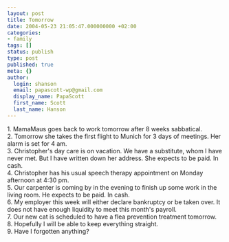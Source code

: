 ```yaml
---
layout: post
title: Tomorrow
date: 2004-05-23 21:05:47.000000000 +02:00
categories:
- family
tags: []
status: publish
type: post
published: true
meta: {}
author:
  login: shanson
  email: papascott-wp@gmail.com
  display_name: PapaScott
  first_name: Scott
  last_name: Hanson
---
```

<p>1. MamaMaus goes back to work tomorrow after 8 weeks sabbatical.<br />
2. Tomorrow she takes the first flight to Munich for 3 days of meetings. Her alarm is set for 4 am.<br />
3. Christopher's day care is on vacation. We have a substitute, whom I have never met. But I have written down her address. She expects to be paid. In cash.<br />
4. Christopher has his usual speech therapy appointment on Monday afternoon at 4:30 pm.<br />
5. Our carpenter is coming by in the evening to finish up some work in the living room. He expects to be paid. In cash.<br />
6. My employer this week will either declare bankruptcy or be taken over. It does not have enough liquidity to meet this month's payroll.<br />
7. Our new cat is scheduled to have a flea prevention treatment tomorrow.<br />
8. Hopefully I will be able to keep everything straight.<br />
9. Have I forgotten anything?</p>
